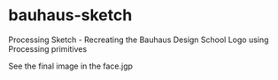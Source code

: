 # bauhaus-sketch
Processing Sketch - Recreating the Bauhaus Design School Logo using Processing primitives 

See the final image in the face.jgp

